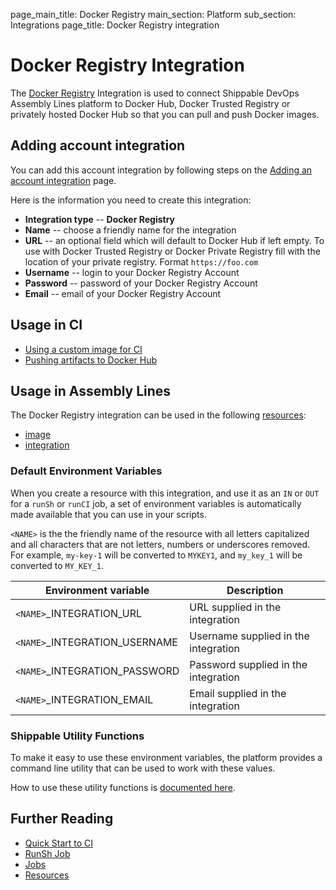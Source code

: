 page_main_title: Docker Registry
main_section: Platform
sub_section: Integrations
page_title: Docker Registry integration

# Docker Registry Integration

The [Docker Registry](https://docs.docker.com/registry/deploying/) Integration is used to connect Shippable DevOps Assembly Lines platform to Docker Hub, Docker Trusted Registry or privately hosted Docker Hub so that you can pull and push Docker images.

## Adding account integration

You can add this account integration by following steps on the [Adding an account integration](/platform/management/integrations/#adding-an-account-integration) page.

Here is the information you need to create this integration:

* **Integration type** -- **Docker Registry**
* **Name** -- choose a friendly name for the integration
* **URL** -- an optional field which will default to Docker Hub if left empty. To use with Docker Trusted Registry or Docker Private Registry fill with the location of your private registry. Format `https://foo.com`
* **Username** -- login to your Docker Registry Account
* **Password** -- password of your Docker Registry Account
* **Email** -- email of your Docker Registry Account

## Usage in CI

* [Using a custom image for CI](/ci/custom-docker-image/)
* [Pushing artifacts to Docker Hub](/ci/push-docker-registry/)

## Usage in Assembly Lines

The Docker Registry integration can be used in the following [resources](/platform/workflow/resource/overview/):

* [image](/platform/workflow/resource/image)
* [integration](/platform/workflow/resource/integration)

### Default Environment Variables
When you create a resource with this integration, and use it as an `IN` or `OUT` for a `runSh` or `runCI` job, a set of environment variables is automatically made available that you can use in your scripts.

`<NAME>` is the the friendly name of the resource with all letters capitalized and all characters that are not letters, numbers or underscores removed. For example, `my-key-1` will be converted to `MYKEY1`, and `my_key_1` will be converted to `MY_KEY_1`.

| Environment variable						| Description                         |
| ------------- 								|------------------------------------ |
| `<NAME>`\_INTEGRATION\_URL   			| URL supplied in the integration |
| `<NAME>`\_INTEGRATION\_USERNAME   		| Username supplied in the integration |
| `<NAME>`\_INTEGRATION\_PASSWORD			| Password supplied in the integration |
| `<NAME>`\_INTEGRATION\_EMAIL			| Email supplied in the integration |

### Shippable Utility Functions
To make it easy to use these environment variables, the platform provides a command line utility that can be used to work with these values.

How to use these utility functions is [documented here](/platform/tutorial/workflow/using-shipctl).

## Further Reading
* [Quick Start to CI](/getting-started/ci-sample)
* [RunSh Job](/platform/workflow/job/runsh)
* [Jobs](/platform/workflow/job/overview)
* [Resources](/platform/workflow/resource/overview)
